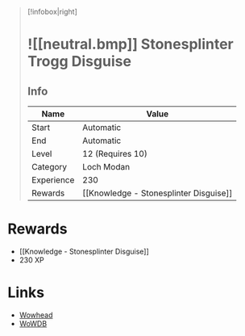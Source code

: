 > [!infobox|right]
> # ![[neutral.bmp]] Stonesplinter Trogg Disguise
> ## Info
> | Name |  Value |
> |---|---|
> | Start | Automatic |
> | End | Automatic |
> | Level | 12 (Requires 10) |
> | Category | Loch Modan |
> | Experience | 230 |
> | Rewards | [[Knowledge - Stonesplinter Disguise]]

# Rewards

- [[Knowledge - Stonesplinter Disguise]]
- 230 XP

# Links

- [Wowhead](https://www.wowhead.com/quest=912)
- [WoWDB](https://www.wowdb.com/quests/912)